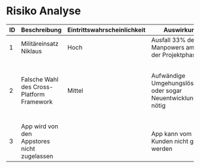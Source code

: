 # Risiko Analyse

| ID  | Beschreibung  | Eintrittswahrscheinlichkeit  | Auswirkung | Schweregrad  | Massnahme  | Status  |
|---|---|---|---|---|---|---|
| 1  | Militäreinsatz Niklaus  | Hoch  | Ausfall 33% des Manpowers am Ende der Projektphase | Hoch  | Antrag Verschiebung  | Antrag Pendent   | 
| 2  | Falsche Wahl des Cross-Platform Framework | Mittel | Aufwändige Umgehungslösungen oder sogar Neuentwicklung nötig | Hoch | Evaluationsphase mit Prototypen welche möglichst alle voraussichtlichen Framwork-Anforderungen abdeckt | Evaluation läuft |
| 3  | App wird von den Appstores nicht zugelassen | | App kann vom Kunden nicht genutzt werden | Hoch | | |
